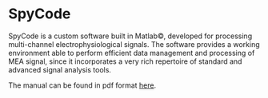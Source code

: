 # SpyCode

SpyCode is a custom software built in Matlab©, developed for processing multi-channel electrophysiological signals. The software provides a working environment able to perform efficient data management and processing of MEA signal, since it incorporates a very rich repertoire of standard and advanced signal analysis tools.

The manual can be found in pdf format [here](https://github.com/barbaLab/SpyCode/blob/main/SpyCode%20User%20Reference.pdf).